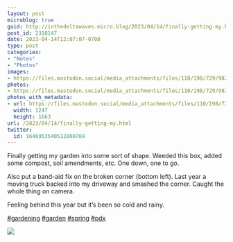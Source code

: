 ```yaml
---
layout: post
microblog: true
guid: http://inthedeltawaves.micro.blog/2023/04/14/finally-getting-my.html
post_id: 2318147
date: 2023-04-14T12:07:07-0700
type: post
categories:
- "Notes"
- "Photos"
images:
- https://files.mastodon.social/media_attachments/files/110/198/729/982/354/922/original/83a894f30235ecd0.jpeg
photos:
- https://files.mastodon.social/media_attachments/files/110/198/729/982/354/922/original/83a894f30235ecd0.jpeg
photos_with_metadata:
- url: https://files.mastodon.social/media_attachments/files/110/198/729/982/354/922/original/83a894f30235ecd0.jpeg
  width: 1247
  height: 1663
url: /2023/04/14/finally-getting-my.html
twitter:
  id: 1646953540512800769
---
```

<p>Finally getting my garden into some sort of shape. Weeded this box, added some compost, soil amendments, etc. One down, one to go. </p><p>Also put a band-aid fix on the broken corner (bottom left). Last year a moving truck backed into my driveway and smashed the corner. Caught the whole thing on camera. </p><p>Feeling behind this year but it’s been so cold and rainy. </p><p><a href="https://mastodon.social/tags/gardening" class="mention hashtag" rel="tag">#<span>gardening</span></a> <a href="https://mastodon.social/tags/garden" class="mention hashtag" rel="tag">#<span>garden</span></a> <a href="https://mastodon.social/tags/spring" class="mention hashtag" rel="tag">#<span>spring</span></a> <a href="https://mastodon.social/tags/pdx" class="mention hashtag" rel="tag">#<span>pdx</span></a></p><p><img src="https://files.mastodon.social/media_attachments/files/110/198/729/982/354/922/original/83a894f30235ecd0.jpeg">
